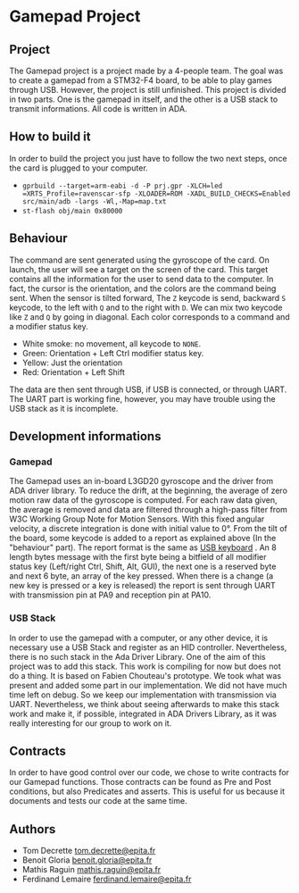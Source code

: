 # Gamepad Project

## Project

The Gamepad project is a project made by a 4-people team. The goal was to create
a gamepad from a STM32-F4 board, to be able to play games through USB. However,
the project is still unfinished.
This project is divided in two parts. One is the gamepad in itself, and the
other is a USB stack to transmit informations. All code is written in ADA.

## How to build it

In order to build the project you just have to follow the two next steps, once
the card is plugged to your computer.

* `gprbuild --target=arm-eabi -d -P prj.gpr -XLCH=led =XRTS_Profile=ravenscar-sfp -XLOADER=ROM -XADL_BUILD_CHECKS=Enabled src/main/adb -largs -Wl,-Map=map.txt`
* `st-flash obj/main 0x80000` 

## Behaviour

The command are sent generated using the gyroscope of the card. On launch, the
user will see a target on the screen of the card. This target contains all the
information for the user to send data to the computer. In fact, the cursor
is the orientation, and the colors are the command being sent.
When the sensor is tilted forward, The `Z` keycode is send, backward `S`
keycode, to the left with `Q` and to the right with `D`. We can mix two keycode
like `Z` and `Q` by going in diagonal.
Each color corresponds to a command and a modifier status key.
- White smoke: no movement, all keycode to `NONE`.
- Green: Orientation + Left Ctrl modifier status key.
- Yellow: Just the orientation
- Red: Orientation + Left Shift

The data are then sent through USB, if USB is connected, or through UART.
The UART part is working fine, however, you may have trouble using the USB
stack as it is incomplete.

## Development informations

### Gamepad

The Gamepad uses an in-board L3GD20 gyroscope and the driver from ADA driver
library. To reduce the drift, at the beginning, the average of zero motion raw
data of the gyroscope is computed. For each raw data given, the average is
removed and data are filtered through a high-pass filter from W3C Working Group
Note for Motion Sensors.
With this fixed angular velocity, a discrete integration is done with initial
value to 0°.
From the tilt of the board, some keycode is added to a report as explained
above (In the "behaviour" part). The report format is the same as
[USB keyboard](https://wiki.osdev.org/USB_Human_Interface_Devices#USB_keyboard)
. An 8 length bytes message with the first byte being a bitfield of all modifier
status key (Left/right Ctrl, Shift, Alt, GUI), the next one is a reserved byte
and next 6 byte, an array of the key pressed.
When there is a change (a new key is pressed or a key is released) the report
is sent through UART with transmission pin at PA9 and reception pin at PA10.

### USB Stack

In order to use the gamepad with a computer, or any other device, it is necessary
use a USB Stack and register as an HID controller. Nevertheless, there is no such
stack in the Ada Driver Library. One of the aim of this project was to add this
stack. This work is compiling for now but does not do a thing. It is based on
Fabien Chouteau's prototype. We took what was present and added some part in our
implementation. We did not have much time left on debug. So we keep our
implementation with transmission via UART. Nevertheless, we think about seeing
afterwards to make this stack work and make it, if possible, integrated in
ADA Drivers Library, as it was really interesting for our group to work on
it.

## Contracts

In order to have good control over our code, we chose to write contracts
for our Gamepad functions. Those contracts can be found as Pre and Post
conditions, but also Predicates and asserts. This
is useful for us because it documents and tests our code at the same time.

## Authors

- Tom Decrette <tom.decrette@epita.fr>
- Benoit Gloria <benoit.gloria@epita.fr>
- Mathis Raguin <mathis.raguin@epita.fr>
- Ferdinand Lemaire <ferdinand.lemaire@epita.fr>
